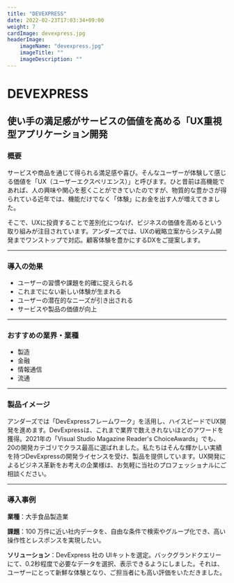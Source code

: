 ```yaml
---
title: "DEVEXPRESS"
date: 2022-02-23T17:03:34+09:00
weight: 7
cardImage: devexpress.jpg
headerImage:
    imageName: "devexpress.jpg"
    imageTitle: ""
    imageDescription: ""
---
```


# DEVEXPRESS

## 使い手の満足感がサービスの価値を高める「UX重視型アプリケーション開発

### 概要

サービスや商品を通じて得られる満足感や喜び。そんなユーザーが体験して感じる価値を「UX（ユーザーエクスペリエンス）」と呼びます。ひと昔前は高機能であれば、人の興味や関心を惹くことができていたのですが、物質的な豊かさが得られている近年では、機能だけでなく「体験」にお金を出す人が増えてきました。

そこで、UXに投資することで差別化につなげ、ビジネスの価値を高めるという取り組みが注目されています。アンダーズでは、UXの戦略立案からシステム開発までワンストップで対応。顧客体験を豊かにするDXをご提案します。

***

### 導入の効果

- ユーザーの習慣や課題を的確に捉えられる
- これまでにない新しい体験が生まれる
- ユーザーの潜在的なニーズが引き出される
- サービスや製品の価値が向上

***

### おすすめの業界・業種

- 製造
- 金融
- 情報通信
- 流通

***

### 製品イメージ

アンダーズでは「DevExpressフレームワーク」を活用し、ハイスピードでUX開発を進めます。DevExpressは、これまで業界で数えきれないほどのアワードを獲得。2021年の「Visual Studio Magazine Reader's ChoiceAwards」でも、20の開発カテゴリでクラス最高に選ばれました。私たちはそんな輝かしい実績を持つDevExpressの開発ライセンスを受け、製品を提供しています。UX開発によるビジネス革新をお考えの企業様は、お気軽に当社のプロフェッショナルにご相談ください。

***

### 導入事例

**業種**：大手食品製造業  

**課題**：100 万件に近い社内データを、自由な条件で検索やグループ化でき、高い操作性とレスポンスを実現したい。  

**ソリューション**：DevExpress 社の UIキットを選定。バックグランドクエリーにて、0.2秒程度で必要なデータを選択、表示できるようにしました。それは、ユーザーにとって新鮮な体験となり、ご担当者にも高い評価をいただきました。